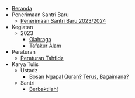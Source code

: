 - [Beranda](/)
- Penerimaan Santri Baru
  - [Penerimaan Santri Baru 2023/2024](./postingan/penerimaan-santri-baru-2023-2024.md)
- Kegiatan
  - 2023
    - [Olahraga](./postingan/olahraga.md)
    - [Tafakur Alam](./postingan/tafakur-alam.md)
- Peraturan
  - [Peraturan Tahfidz](./postingan/peraturan-tahfidz.md)
- Karya Tulis
  - Ustadz
    - [Bosan Ngapal Quran? Terus, Bagaimana?](./postingan/ketika-bosan-menghafal-quran.md)
  - Santri
    - [Berbaktilah!](./postingan/berbakti.md)

